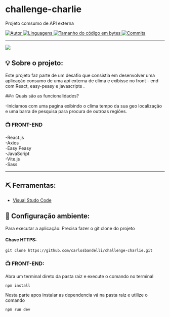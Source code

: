 # challenge-charlie


 Projeto comsumo de API externa 

<a href="https://github.com/carlosbandelli">
<img alt="Autor" src="https://img.shields.io/badge/autor-CarlosBandelli-004400?style=flat-square">
</a>

<a href="#">
<img alt="Linguagens" src="https://github.com/carlosbandelli/challenge-charlie/tree/Chanllenge-Charlie---Carlos-Bandelli?color=004400&style=flat-square">
</a>

<a href="#">
<img alt="Tamanho do código em bytes" src="https://github.com/carlosbandelli/challenge-charlie/tree/Chanllenge-Charlie---Carlos-Bandelli?color=004400&style=flat-square">
</a>

<a href="https://github.com/carlosbandelli/Cards/commits/main">
<img alt="Commits" src="https://img.shields.io/github/last-commit/carlosbandelli/Cards?color=004400&style=flat-square">
</a>
<hr/>

<div style="margin: 0 auto;">
<img src="asset_Readme/films.gif">
</div>

## 💡 Sobre o projeto:

Este projeto faz parte de um desafio que consistia em desenvolver  uma aplicação consumo de uma api externa de clima e exibisse no front - end com React, easy-peasy e javascripts . 

##🔥 Quais são as funcionalidades?

-Iniciamos com uma pagina exibindo o clima tempo da sua geo localização e uma barra de pesquisa para procura de outroas regiões.<br/>


### 📺 FRONT-END
-React.js <br/>
-Axios <br/>
-Easy Peasy <br/>
-JavaScript <br/>
-Vite.js <br/>
-Sass <br/>

<hr/>

## ⛏ Ferramentas:

- [Visual Studo Code](https://code.visualstudio.com/download)

## 🏁 Configuração ambiente:

Para executar a aplicação:
Precisa fazer o git clone do projeto<br/>

#### Chave HTTPS:
```
git clone https://github.com/carlosbandelli/challenge-charlie.git

```

### 📺 FRONT-END:

Abra um terminal direto da pasta raiz e execute o comando no terminal

```
npm install
```
 Nesta parte apos instalar as dependencia vá na pasta raiz e utilize o comando
 
 ```
 npm run dev
 
 ```
 

